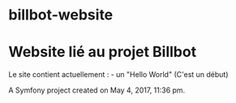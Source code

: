 # billbot-website

Website lié au projet Billbot
==============================

Le site contient actuellement : 
	- un "Hello World" (C'est un début)

A Symfony project created on May 4, 2017, 11:36 pm.
